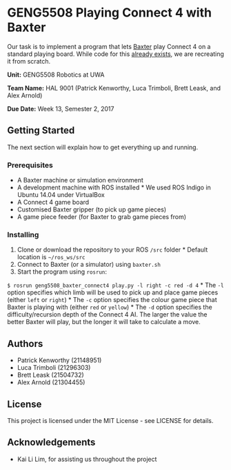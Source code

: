 # GENG5508 Playing Connect 4 with Baxter

Our task is to implement a program that lets [Baxter](http://www.rethinkrobotics.com/baxter/) play Connect 4 on a standard playing board. While code for this [already exists](http://sdk.rethinkrobotics.com/wiki/Connect_Four_Demo), we are recreating it from scratch.

**Unit:** GENG5508 Robotics at UWA

**Team Name:** HAL 9001 (Patrick Kenworthy, Luca Trimboli, Brett Leask, and Alex Arnold)

**Due Date:** Week 13, Semester 2, 2017


## Getting Started

The next section will explain how to get everything up and running.

### Prerequisites

  *  A Baxter machine or simulation environment
  *  A development machine with ROS installed
    *  We used ROS Indigo in Ubuntu 14.04 under VirtualBox
  *  A Connect 4 game board
  *  Customised Baxter gripper (to pick up game pieces)
  *  A game piece feeder (for Baxter to grab game pieces from)

### Installing

  1.  Clone or download the repository to your ROS `/src` folder
    *  Default location is `~/ros_ws/src`
  2.  Connect to Baxter (or a simulator) using `baxter.sh`
  3.  Start the program using `rosrun`:

  `$ rosrun geng5508_baxter_connect4 play.py -l right -c red -d 4`
    *  The `-l` option specifies which limb will be used to pick up and place game pieces (either `left` or `right`)
    *  The `-c` option specifies the colour game piece that Baxter is playing with (either `red` or `yellow`)
    * The `-d` option specifies the difficulty/recursion depth of the Connect 4 AI. The larger the value the better Baxter will play, but the longer it will take to calculate a move.

## Authors

  *  Patrick Kenworthy (21148951)
  *  Luca Trimboli (21296303)
  *  Brett Leask (21504732)
  *  Alex Arnold (21304455)

## License

This project is licensed under the MIT License - see LICENSE for details.

## Acknowledgements

 *  Kai Li Lim, for assisting us throughout the project
